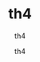 ---
  audience: "primary"
  author: "th4"
  description: "th4"
  difficulty: "beginner"
  date_posted: "2020-06-14"
  osm_username: "th4"
  filename: "1592188327918-sample_pdf1.pdf"
  group: ""
  layout: "project"
  preparation_time: "less_than_one_hour"
  project_time: "one_hour"
  subtitle: "th4"
  tags: 
    - "Environmental"
  thumbnail: "1592188316315-boat_shoes.jpg"
  title: "th4"
  type: "desktop"
  url: "2020-06-14-676178"

---